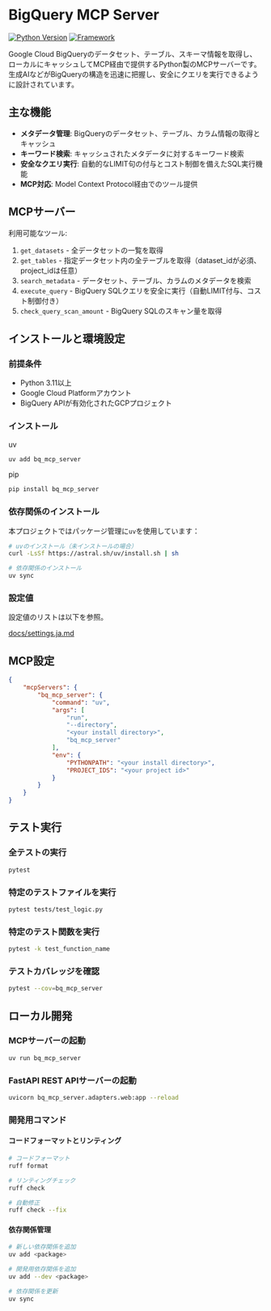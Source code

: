 # BigQuery MCP Server

[![Python Version](https://img.shields.io/badge/python-3.10%2B-blue.svg)](https://www.python.org/)
[![Framework](https://img.shields.io/badge/Framework-FastAPI-green.svg)](https://fastapi.tiangolo.com/)

Google Cloud BigQueryのデータセット、テーブル、スキーマ情報を取得し、ローカルにキャッシュしてMCP経由で提供するPython製のMCPサーバーです。生成AIなどがBigQueryの構造を迅速に把握し、安全にクエリを実行できるように設計されています。

## 主な機能

- **メタデータ管理**: BigQueryのデータセット、テーブル、カラム情報の取得とキャッシュ
- **キーワード検索**: キャッシュされたメタデータに対するキーワード検索
- **安全なクエリ実行**: 自動的なLIMIT句の付与とコスト制御を備えたSQL実行機能
- **MCP対応**: Model Context Protocol経由でのツール提供

## MCPサーバー

利用可能なツール:

1. `get_datasets` - 全データセットの一覧を取得
2. `get_tables` - 指定データセット内の全テーブルを取得（dataset_idが必須、project_idは任意）
3. `search_metadata` - データセット、テーブル、カラムのメタデータを検索
4. `execute_query` - BigQuery SQLクエリを安全に実行（自動LIMIT付与、コスト制御付き）
5. `check_query_scan_amount` - BigQuery SQLのスキャン量を取得

## インストールと環境設定

### 前提条件

- Python 3.11以上
- Google Cloud Platformアカウント
- BigQuery APIが有効化されたGCPプロジェクト

### インストール
uv

```bash
uv add bq_mcp_server
```

pip

```bash
pip install bq_mcp_server
```

### 依存関係のインストール

本プロジェクトではパッケージ管理に`uv`を使用しています：

```bash
# uvのインストール（未インストールの場合）
curl -LsSf https://astral.sh/uv/install.sh | sh

# 依存関係のインストール
uv sync
```

### 設定値

設定値のリストは以下を参照。

[docs/settings.ja.md](./docs/settings.ja.md)


## MCP設定

```json
{
    "mcpServers": {
        "bq_mcp_server": {
            "command": "uv",
            "args": [
                "run",
                "--directory",
                "<your install directory>",
                "bq_mcp_server"
            ],
            "env": {
                "PYTHONPATH": "<your install directory>",
                "PROJECT_IDS": "<your project id>"
            }
        }
    }
}
```

## テスト実行

### 全テストの実行

```bash
pytest
```

### 特定のテストファイルを実行

```bash
pytest tests/test_logic.py
```

### 特定のテスト関数を実行

```bash
pytest -k test_function_name
```

### テストカバレッジを確認

```bash
pytest --cov=bq_mcp_server
```

## ローカル開発

### MCPサーバーの起動

```bash
uv run bq_mcp_server
```

### FastAPI REST APIサーバーの起動

```bash
uvicorn bq_mcp_server.adapters.web:app --reload
```

### 開発用コマンド

#### コードフォーマットとリンティング

```bash
# コードフォーマット
ruff format

# リンティングチェック
ruff check

# 自動修正
ruff check --fix
```

#### 依存関係管理

```bash
# 新しい依存関係を追加
uv add <package>

# 開発用依存関係を追加
uv add --dev <package>

# 依存関係を更新
uv sync
```
